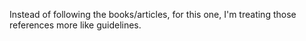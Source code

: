 Instead of following the books/articles,
for this one, I'm treating those references more like guidelines.
